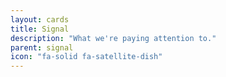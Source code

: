 ```yaml
---
layout: cards
title: Signal
description: "What we're paying attention to."
parent: signal 
icon: "fa-solid fa-satellite-dish"
---
```

